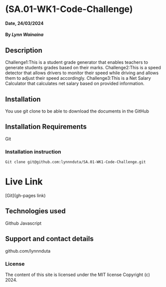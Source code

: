 # (SA.01-WK1-Code-Challenge)

#### Date, 24/03/2024

#### By *Lynn Wainaina*

## Description
Challenge1:This is a student grade generator that enables teachers to generate students grades based on their marks.
Challenge2:This is a speed detector that allows drivers to monitor their speed while driving and allows them to adjust their speed accordingly.
Challenge3:This is a Net Salary Calculator that calculates net salary based on provided information.


## Installation
You use git clone to be able to download the documents in the GitHub

## Installation Requirements
Git

### Installation instruction
```
Git clone git@github.com:lynnnduta/SA.01-WK1-Code-Challenge.git

```

# Live Link
[Git](gh-pages link)

## Technologies used
Github
Javascript

## Support and contact details
github.com/lynnnduta

### License
The content of this site is licensed under the MIT license
Copyright (c) 2024.






